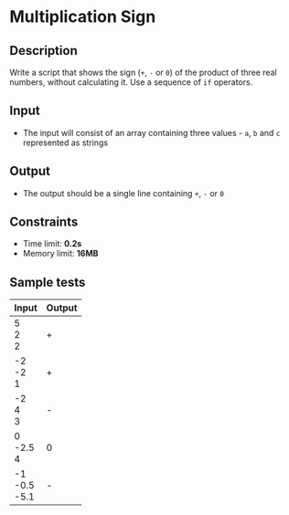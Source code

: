 # Multiplication Sign

## Description
Write a script that shows the sign (`+`, `-` or `0`) of the product of three real numbers, without calculating it.
Use a sequence of `if` operators.

## Input
- The input will consist of an array containing three values - `a`, `b` and `c` represented as strings

## Output
- The output should be a single line containing `+`, `-` or `0`

## Constraints
- Time limit: **0.2s**
- Memory limit: **16MB**

## Sample tests

| Input              | Output |
|:-------------------|--------|
| 5<br>2<br>2        | +      |
| -2<br>-2<br>1      | +      |
| -2<br>4<br>3       | -      |
| 0<br>-2.5<br>4     | 0      |
| -1<br>-0.5<br>-5.1 | -      |
